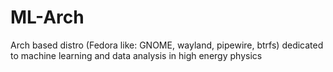 # ML-Arch
Arch based distro (Fedora like: GNOME, wayland, pipewire, btrfs) dedicated to machine learning and data analysis in high energy physics 

